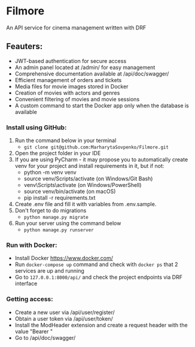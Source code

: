 # Filmore

An API service for cinema management written with DRF

## Feauters:

- JWT-based authentication for secure access
- An admin panel located at /admin/ for easy management
- Comprehensive documentation available at /api/doc/swagger/
- Efficient management of orders and tickets
- Media files for movie images stored in Docker
- Creation of movies with actors and genres
- Convenient filtering of movies and movie sessions
- A custom command to start the Docker app only when the database is available

### Install using GitHub:
1. Run the command below in your terminal
    - `git clone git@github.com:MarharytaSovpenko/Filmore.git`
2. Open the project folder in your IDE
3. If you are using PyCharm - it may propose you to automatically create venv for your project and install requirements
   in it, but if not:
    - python -m venv venv
    - source venv/Scripts/activate (on Windows/Git Bash)
    - venv\Scripts\activate (on Windows/PowerShell)
    - source venv/bin/activate (on macOS)
    - pip install -r requirements.txt
4. Create .env file and fill it with variables from .env.sample.
5. Don't forget to do migrations
    - `python manage.py migrate`
6. Run your server using the command below
    - `python manage.py runserver`


### Run with Docker:
- Install Docker https://www.docker.com/
- Run `docker-compose up` command and check with `docker ps` that 2 services are up and running
- Go to `127.0.0.1:8000/api/` and check the project endpoints via DRF interface


### Getting access:
- Create a new user via /api/user/register/
- Obtain a user token via /api/user/token/
- Install the ModHeader extension and create a request header with the value "Bearer <Your access token>"
- Go to /api/doc/swagger/
